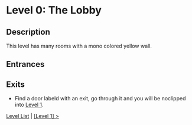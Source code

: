 # Level 0: The Lobby

## Description

This level has many rooms with a mono colored yellow wall.

## Entrances

## Exits

* Find a door labeld with an exit, go through it and you will be noclipped into <a href="./Level_1.md">Level 1</a>.

<a href="./Levels.md">Level List</a> | <a href="./Level_1.md">[Level 1] ></a>
